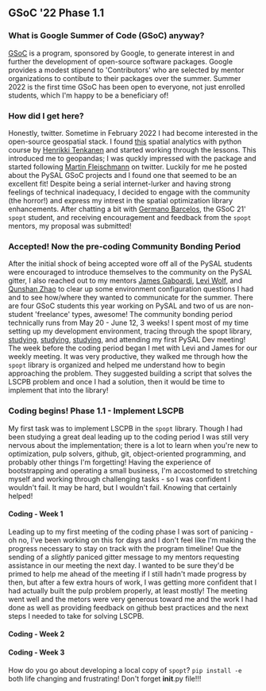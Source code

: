 ## GSoC '22 Phase 1.1

### What is Google Summer of Code (GSoC) anyway?

[GSoC](https://summerofcode.withgoogle.com/) is a program, sponsored by Google, to generate interest in and further the development of open-source software packages. Google provides a modest stipend to 'Contributors' who are selected by mentor organizations to contibute to their packages over the summer. Summer 2022 is the first time GSoC has been open to everyone, not just enrolled students, which I'm happy to be a beneficiary of!

### How did I get here?

Honestly, twitter. Sometime in February 2022 I had become interested in the open-source geospatial stack. I found [this](https://spatial-analytics.readthedocs.io/en/latest/course-info/introduction.html) spatial analytics with python course by [Henrikki Tenkanen](https://github.com/HTenkanen) and started working through the lessons. This introduced me to geopandas; I was quckly impressed with the package and started following [Martin Fleischmann](https://github.com/martinfleis) on twitter. Luckily for me he posted about the PySAL GSoC projects and I found one that seemed to be an excellent fit! Despite being a serial internet-lurker and having strong feelings of technical inadequacy, I decided to engage with the community (the horror!) and express my intrest in the spatial optimization library enhancements. After chatting a bit with [Germano Barcelos](https://gegen07.github.io/#/), the GSoC 21' `spopt` student, and receiving encouragement and feedback from the `spopt` mentors, my proposal was submitted! 

### Accepted! Now the pre-coding Community Bonding Period

After the initial shock of being accepted wore off all of the PySAL students were encouraged to introduce themselves to the community on the PySAL gitter, I also reached out to my mentors [James Gaboardi](https://github.com/jGaboardi), [Levi Wolf](https://github.com/ljwolf), and [Qunshan Zhao](https://github.com/qszhao) to clear up some environment configuration questions I had and to see how/where they wanted to communicate for the summer. There are four GSoC students this year working on PySAL and two of us are non-student 'freelance' types, awesome! The community bonding period technically runs from May 20 - June 12, 3 weeks! I spent most of my time setting up my development environment, tracing through the spopt library, [studying](https://link.springer.com/book/10.1007/978-3-319-99846-6), [studying](https://www.wiley.com/en-us/Business+Site+Selection%2C+Location+Analysis+and+GIS-p-9780470191064), [studying](https://link.springer.com/chapter/10.1007/978-3-030-58232-6_7), and attending my first PySAL Dev meeting! The week before the coding period began I met with Levi and James for our weekly meeting. It was very productive, they walked me through how the `spopt` library is organized and helped me understand how to begin approaching the problem. They suggested building a script that solves the LSCPB problem and once I had a solution, then it would be time to implement that into the library!

### Coding begins! Phase 1.1 - Implement LSCPB 

My first task was to implement LSCPB in the `spopt` library. Though I had been studying a great deal leading up to the coding period I was still very nervous about the implementation; there is a lot to learn when you're new to optimization, pulp solvers, github, git, object-oriented programming, and probably other things I'm forgetting! Having the experience of bootstrapping and operating a small business, I'm accostomed to stretching myself and working through challenging tasks - so I was confident I wouldn't fail. It may be hard, but I wouldn't fail. Knowing that certainly helped! 

#### Coding - Week 1

Leading up to my first meeting of the coding phase I was sort of panicing - oh no, I've been working on this for days and I don't feel like I'm making the progress necessary to stay on track with the program timeline! Que the sending of a *slightly* paniced gitter message to my mentors requesting assistance in our meeting the next day. I wanted to be sure they'd be primed to help me ahead of the meeting if I still hadn't made progress by then, but after a few extra hours of work, I was getting more confident that I had actually built the pulp problem properly, at least mostly! The meeting went well and the metors were very generous toward me and the work I had done as well as providing feedback on github best practices and the next steps I needed to take for solving LSCPB. 

#### Coding - Week 2


#### Coding - Week 3

How do you go about developing a local copy of `spopt`? 
`pip install -e` both life changing and frustrating! Don't forget __init__.py file!!!
